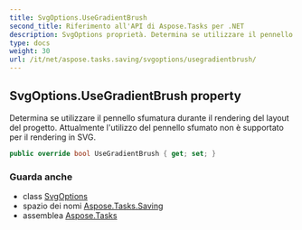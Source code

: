 ```yaml
---
title: SvgOptions.UseGradientBrush
second_title: Riferimento all'API di Aspose.Tasks per .NET
description: SvgOptions proprietà. Determina se utilizzare il pennello sfumatura durante il rendering del layout del progetto. Attualmente lutilizzo del pennello sfumato non è supportato per il rendering in SVG.
type: docs
weight: 30
url: /it/net/aspose.tasks.saving/svgoptions/usegradientbrush/
---
```

## SvgOptions.UseGradientBrush property

Determina se utilizzare il pennello sfumatura durante il rendering del layout del progetto. Attualmente l'utilizzo del pennello sfumato non è supportato per il rendering in SVG.

```csharp
public override bool UseGradientBrush { get; set; }
```

### Guarda anche

* class [SvgOptions](../)
* spazio dei nomi [Aspose.Tasks.Saving](../../svgoptions/)
* assemblea [Aspose.Tasks](../../../)


